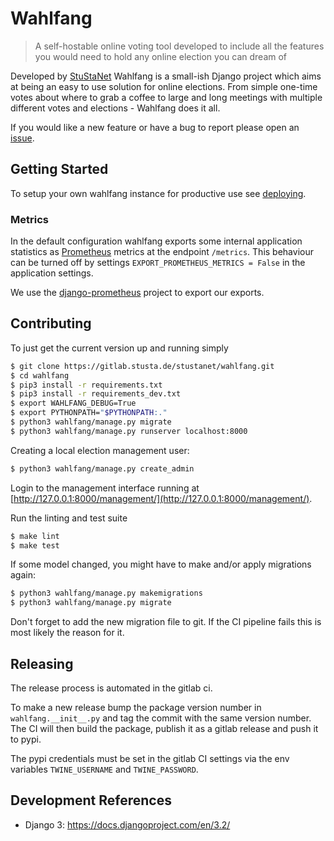 # Wahlfang
> A self-hostable online voting tool developed to include all the 
> features you would need to hold any online election you can dream of

Developed by [StuStaNet](https://stustanet.de) Wahlfang is a small-ish Django project
which aims at being an easy to use solution for online elections. From simple one-time
votes about where to grab a coffee to large and long meetings with multiple different 
votes and elections - Wahlfang does it all.

If you would like a new feature or have a bug to report please open an [issue](https://github.com/stustanet/wahlfang/issues).

## Getting Started
To setup your own wahlfang instance for productive use see [deploying](docs/deploying.md).

### Metrics

In the default configuration wahlfang exports some internal application statistics as [Prometheus](https://prometheus.io/) 
metrics at the endpoint `/metrics`. This behaviour can be turned off by settings `EXPORT_PROMETHEUS_METRICS = False`
in the application settings.

We use the [django-prometheus](https://github.com/korfuri/django-prometheus) project to export our exports.

## Contributing
To just get the current version up and running simply
```bash
$ git clone https://gitlab.stusta.de/stustanet/wahlfang.git
$ cd wahlfang
$ pip3 install -r requirements.txt
$ pip3 install -r requirements_dev.txt
$ export WAHLFANG_DEBUG=True
$ export PYTHONPATH="$PYTHONPATH:."
$ python3 wahlfang/manage.py migrate
$ python3 wahlfang/manage.py runserver localhost:8000
```

Creating a local election management user:
```bash
$ python3 wahlfang/manage.py create_admin
```

Login to the management interface running at [http://127.0.0.1:8000/management/](http://127.0.0.1:8000/management/).

Run the linting and test suite
```bash
$ make lint
$ make test
```

If some model changed, you might have to make and/or apply migrations again:
```bash
$ python3 wahlfang/manage.py makemigrations
$ python3 wahlfang/manage.py migrate
```
Don't forget to add the new migration file to git. If the CI pipeline fails this is most likely the reason for it.

## Releasing
The release process is automated in the gitlab ci.

To make a new release bump the package version number in `wahlfang.__init__.py` and tag the commit with the same version
number. The CI will then build the package, publish it as a gitlab release and push it to pypi.

The pypi credentials must be set in the gitlab CI settings via the env variables `TWINE_USERNAME` and `TWINE_PASSWORD`.

## Development References

- Django 3: https://docs.djangoproject.com/en/3.2/
